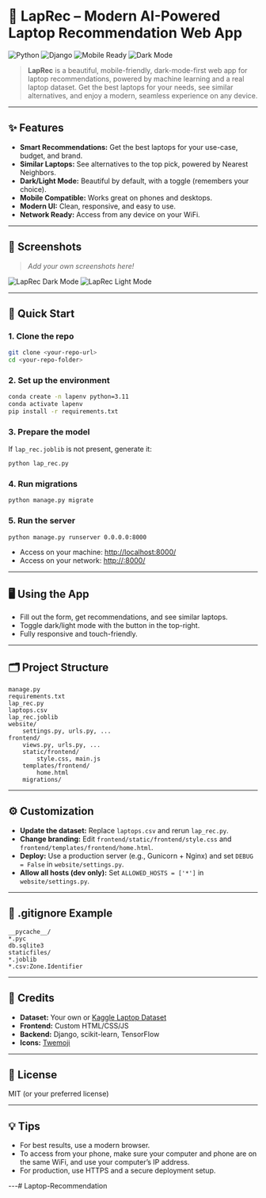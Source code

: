 # 🚀 LapRec – Modern AI-Powered Laptop Recommendation Web App

![Python](https://img.shields.io/badge/Python-3.11-blue?logo=python)
![Django](https://img.shields.io/badge/Django-5.2-green?logo=django)
![Mobile Ready](https://img.shields.io/badge/Mobile%20Ready-Yes-blueviolet?logo=android)
![Dark Mode](https://img.shields.io/badge/Dark%20Mode-Default-black?logo=moon)

> **LapRec** is a beautiful, mobile-friendly, dark-mode-first web app for laptop recommendations, powered by machine learning and a real laptop dataset. Get the best laptops for your needs, see similar alternatives, and enjoy a modern, seamless experience on any device.

---

## ✨ Features

- **Smart Recommendations:** Get the best laptops for your use-case, budget, and brand.
- **Similar Laptops:** See alternatives to the top pick, powered by Nearest Neighbors.
- **Dark/Light Mode:** Beautiful by default, with a toggle (remembers your choice).
- **Mobile Compatible:** Works great on phones and desktops.
- **Modern UI:** Clean, responsive, and easy to use.
- **Network Ready:** Access from any device on your WiFi.

---

## 📸 Screenshots

> _Add your own screenshots here!_

![LapRec Dark Mode](./screenshots/dark-mode.png)
![LapRec Light Mode](./screenshots/light-mode.png)

---

## 🚦 Quick Start

### 1. Clone the repo
```bash
git clone <your-repo-url>
cd <your-repo-folder>
```

### 2. Set up the environment
```bash
conda create -n lapenv python=3.11
conda activate lapenv
pip install -r requirements.txt
```

### 3. Prepare the model
If `lap_rec.joblib` is not present, generate it:
```bash
python lap_rec.py
```

### 4. Run migrations
```bash
python manage.py migrate
```

### 5. Run the server
```bash
python manage.py runserver 0.0.0.0:8000
```
- Access on your machine: [http://localhost:8000/](http://localhost:8000/)
- Access on your network: [http://<your-ip>:8000/](http://<your-ip>:8000/)

---

## 🖥️ Using the App
- Fill out the form, get recommendations, and see similar laptops.
- Toggle dark/light mode with the button in the top-right.
- Fully responsive and touch-friendly.

---

## 🗂️ Project Structure
```
manage.py
requirements.txt
lap_rec.py
laptops.csv
lap_rec.joblib
website/
    settings.py, urls.py, ...
frontend/
    views.py, urls.py, ...
    static/frontend/
        style.css, main.js
    templates/frontend/
        home.html
    migrations/
```

---

## ⚙️ Customization
- **Update the dataset:** Replace `laptops.csv` and rerun `lap_rec.py`.
- **Change branding:** Edit `frontend/static/frontend/style.css` and `frontend/templates/frontend/home.html`.
- **Deploy:** Use a production server (e.g., Gunicorn + Nginx) and set `DEBUG = False` in `website/settings.py`.
- **Allow all hosts (dev only):** Set `ALLOWED_HOSTS = ['*']` in `website/settings.py`.

---

## 📝 .gitignore Example
```gitignore
__pycache__/
*.pyc
db.sqlite3
staticfiles/
*.joblib
*.csv:Zone.Identifier
```

---

## 🙏 Credits
- **Dataset:** Your own or [Kaggle Laptop Dataset](https://www.kaggle.com/)
- **Frontend:** Custom HTML/CSS/JS
- **Backend:** Django, scikit-learn, TensorFlow
- **Icons:** [Twemoji](https://twemoji.twitter.com/)

---

## 📄 License
MIT (or your preferred license)

---

## 💡 Tips
- For best results, use a modern browser.
- To access from your phone, make sure your computer and phone are on the same WiFi, and use your computer’s IP address.
- For production, use HTTPS and a secure deployment setup.

---# Laptop-Recommendation
